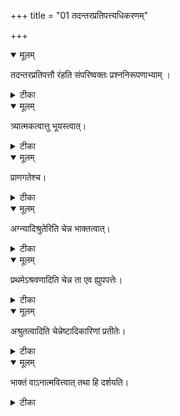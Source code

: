 +++
title = "01 तदन्तरप्रतिपत्त्यधिकरणम्"

+++


<details open><summary>मूलम्</summary>

तदन्तरप्रतिपत्तौ रंहति संपरिष्वक्तः प्रश्ननिरूपणाभ्याम् ।
</details>



<details><summary>टीका</summary>

देहाद्देहान्तरप्राप्तौ आत्मा गच्छति सूक्ष्मकैः । भूतैरेव परिष्वक्तः प्रश्नप्रत्युक्ति दर्शनात् ॥ [288]
</details>



<details open><summary>मूलम्</summary>

त्र्यात्मकत्वात्तु भूयस्त्वात्।
</details>



<details><summary>टीका</summary>

त्र्यात्मकत्वात्तु भूतानां त्रिवित्करणतस्तथा । आधिक्याद्व्यपदेशः स्यात् नाम्भसा याति केवलम् ॥ [289]
</details>



<details open><summary>मूलम्</summary>

प्राणगतेश्च।
</details>



<details><summary>टीका</summary>

इन्द्रियाणां तेन गतेः तदाधारतया तनोः । भूतसूक्ष्मशरीरेण गच्छतीति च गम्यते ॥ [290]
</details>



<details open><summary>मूलम्</summary>

अग्न्यादिश्रुतेरिति चेन्न भाक्तत्वात्।
</details>



<details><summary>टीका</summary>

अग्न्यादिषु गतिश्रुत्या जीवेन गमनं कथम् । तेषामिति नवक्तव्यं अभिमानिपरा हि सा ॥ [291]
</details>



<details open><summary>मूलम्</summary>

प्रथमेऽश्रवणादिति चेन्न ता एव ह्युपपत्तेः।
</details>



<details><summary>टीका</summary>

प्रथमेऽश्रवणाद्धोमे ह्यपां तन्नेति चेन्नहि । ते श्रद्धां जुह्वतीत्यत्र ह्याप एवोपपत्तितः ॥ [292]
</details>



<details open><summary>मूलम्</summary>

अश्रुतत्वादिति चेन्नेष्टादिकारिणां प्रतीतेः।
</details>



<details><summary>टीका</summary>

अश्रुतत्वाच्च जीवस्य परिष्वङ्गः कथं च तैः । इति चेन्नात्र यज्ञादिकारिणां गमनश्रुतेः ॥ [293]
</details>



<details open><summary>मूलम्</summary>

भाक्तं वाऽनात्मवित्त्वात् तथा हि दर्शयति।
</details>



<details><summary>टीका</summary>

तं देवा(ः) भक्षयन्तीति भक्षणं गौणमेवहि । अनात्मवित्वात्तेषां तु पशुतुल्यत्वकीर्तनात् ॥ [294]
</details>

